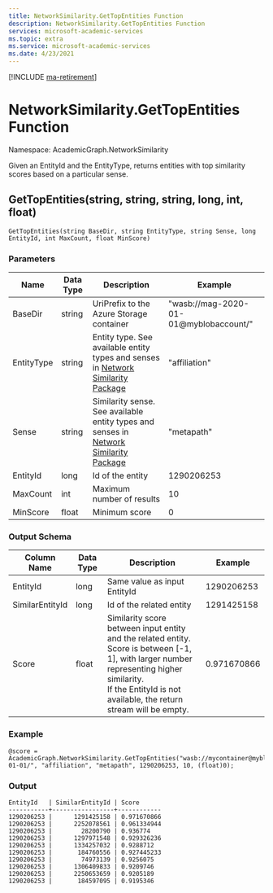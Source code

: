 ```yaml
---
title: NetworkSimilarity.GetTopEntities Function
description: NetworkSimilarity.GetTopEntities Function
services: microsoft-academic-services
ms.topic: extra
ms.service: microsoft-academic-services
ms.date: 4/23/2021
---
```

[!INCLUDE [ma-retirement](../includes/ma-retirement.md)]

# NetworkSimilarity.GetTopEntities Function

Namespace: AcademicGraph.NetworkSimilarity

Given an EntityId and the EntityType, returns entities with top similarity scores based on a particular sense.

## GetTopEntities(string, string, string, long, int, float)

  ```U-SQL
  GetTopEntities(string BaseDir, string EntityType, string Sense, long EntityId, int MaxCount, float MinScore)
  ```

### Parameters

| Name | Data Type | Description | Example |
| --- | --- | --- | --- |
| BaseDir | string | UriPrefix to the Azure Storage container | "wasb://mag-2020-01-01@myblobaccount/" |
| EntityType | string | Entity type. See available entity types and senses in [Network Similarity Package](network-similarity.md#available-senses) | "affiliation" |
| Sense | string | Similarity sense. See available entity types and senses in [Network Similarity Package](network-similarity.md#available-senses) | "metapath" |
| EntityId | long | Id of the entity | 1290206253 |
| MaxCount | int | Maximum number of results | 10 |
| MinScore | float | Minimum score | 0 |

### Output Schema

| Column Name | Data Type | Description | Example |
| --- | --- | --- | --- |
| EntityId | long | Same value as input EntityId | 1290206253 |
| SimilarEntityId | long | Id of the related entity | 1291425158 |
| Score | float | Similarity score between input entity and the related entity. <br> Score is between [-1, 1], with larger number representing higher similarity. <br> If the EntityId is not available, the return stream will be empty. | 0.971670866 |

### Example

   ```U-SQL
   @score = AcademicGraph.NetworkSimilarity.GetTopEntities("wasb://mycontainer@myblobaccount/mag/2020-01-01/", "affiliation", "metapath", 1290206253, 10, (float)0);
   ```

### Output

   ```
   EntityId   | SimilarEntityId | Score
   -----------+-----------------+------------
   1290206253 |      1291425158 | 0.971670866
   1290206253 |      2252078561 | 0.961334944
   1290206253 |        28200790 | 0.936774
   1290206253 |      1297971548 | 0.929326236
   1290206253 |      1334257032 | 0.9288712
   1290206253 |       184760556 | 0.927445233
   1290206253 |        74973139 | 0.9256075
   1290206253 |      1306409833 | 0.9209746
   1290206253 |      2250653659 | 0.9205189
   1290206253 |       184597095 | 0.9195346
   ```

